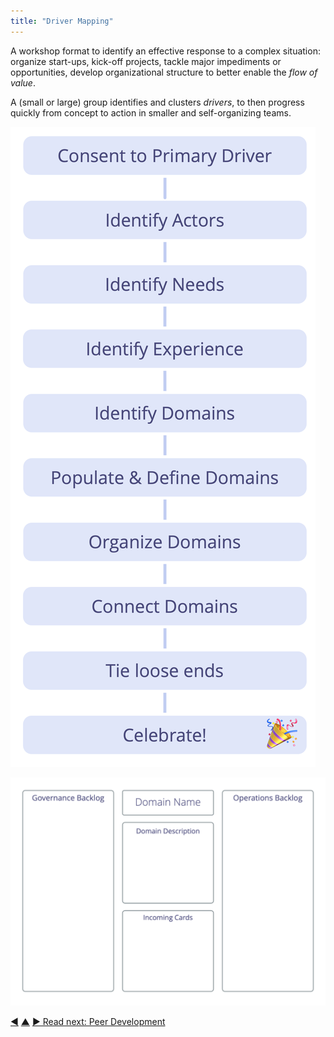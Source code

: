 ```yaml
---
title: "Driver Mapping"
---
```



A workshop format to identify an effective response to a complex situation: organize start-ups, kick-off projects, tackle major impediments or opportunities, develop organizational structure to better enable the <dfn data-info="Flow of Value: Deliverables traveling through an organization towards customers or other stakeholders.">flow of value</dfn>.

A (small or large) group identifies and clusters <dfn data-info="Driver: A person’s or a group&#x27;s motive for responding to a specific situation.">drivers</dfn>, to then progress quickly from concept to action in smaller and self-organizing teams.

![Driver Mapping: Process](img/process/driver-mapping.png)

![Driver Mapping: A template for domains](img/templates/domain-template.png)


<div class="bottom-nav">
<a href="role-selection.html" title="Back to: Role Selection">◀</a> <a href="co-creation-and-evolution.html" title="Up: Co-Creation and Evolution">▲</a> <a href="peer-development.html" title="">▶ Read next: Peer Development</a>
</div>


<script type="text/javascript">
Mousetrap.bind('g n', function() {
    window.location.href = 'peer-development.html';
    return false;
});
</script>

